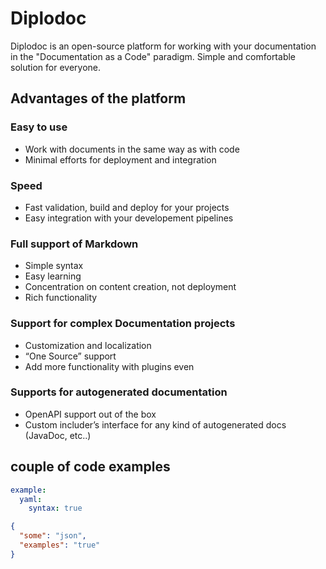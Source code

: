 # Diplodoc

Diplodoc is an open-source platform for working with your documentation in the "Documentation as a Code" paradigm.
Simple and comfortable solution for everyone.

## Advantages of the platform
### Easy to use
- Work with documents in the same way as with code
- Minimal efforts for deployment and integration

### Speed
- Fast validation, build and deploy for your projects
- Easy integration with your developement pipelines

### Full support of Markdown
- Simple syntax
- Easy learning
- Concentration on content creation, not deployment
- Rich functionality

### Support for complex Documentation projects
- Customization and localization
- “One Source” support
- Add more functionality with plugins even

### Supports for autogenerated documentation
- OpenAPI support out of the box
- Custom includer’s interface for any kind of autogenerated docs (JavaDoc, etc..)

## couple of code examples

```yaml
example:
  yaml:
    syntax: true
```

```json
{
  "some": "json",
  "examples": "true"
}
```
